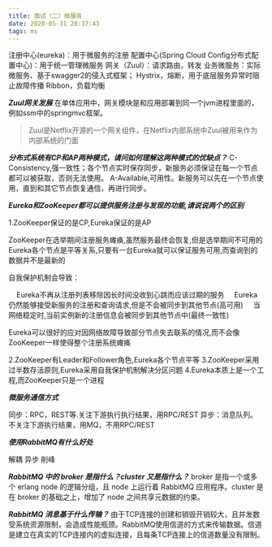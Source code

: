 ```yaml
---
title: 面试（二）微服务
date: 2020-05-31 20:37:43
tags: ms
---
```



注册中心(eureka)：用于微服务的注册
配置中心(Spring Cloud Config分布式配置中心)：用于统一管理微服务
网关（Zuul）：请求路由，转发
业务微服务：实际微服务、基于swagger2的侵入式框架；
Hystrix，熔断，用于底层服务异常时阻止故障传播
Ribbon，负载均衡



***Zuul网关发展***
在单体应用中，网关模块是和应用部署到同一个jvm进程里面的，例如ssm中的springmvc框架。

> Zuul是Netflix开源的一个网关组件，在Netflix内部系统中Zuul被用来作为内部系统的门面

***分布式系统有CP和AP两种模式，请问如何理解这两种模式的优缺点？***
C-Consistency,强一致性；各个节点实时保存同步，新服务必须保证在每一个节点都可以被获取，否则无法使用。
A-Available,可用性。新服务可以先在一个节点使用，直到和其它节点恢复通信，再进行同步。

***Eureka和ZooKeeper都可以提供服务注册与发现的功能,请说说两个的区别***

1.ZooKeeper保证的是CP,Eureka保证的是AP

ZooKeeper在选举期间注册服务瘫痪,虽然服务最终会恢复,但是选举期间不可用的
Eureka各个节点是平等关系,只要有一台Eureka就可以保证服务可用,而查询到的数据并不是最新的

自我保护机制会导致：

    Eureka不再从注册列表移除因长时间没收到心跳而应该过期的服务
    Eureka仍然能够接受新服务的注册和查询请求,但是不会被同步到其他节点(高可用)
    当网络稳定时,当前实例新的注册信息会被同步到其他节点中(最终一致性)

Eureka可以很好的应对因网络故障导致部分节点失去联系的情况,而不会像ZooKeeper一样使得整个注册系统瘫痪

2.ZooKeeper有Leader和Follower角色,Eureka各个节点平等
3.ZooKeeper采用过半数存活原则,Eureka采用自我保护机制解决分区问题
4.Eureka本质上是一个工程,而ZooKeeper只是一个进程

***微服务通信方式***

同步：RPC，REST等.关注下游执行执行结果，用RPC/REST
异步：消息队列。不关注下游执行结果，用MQ，不用RPC/REST


***使用RabbitMQ有什么好处***

解耦 
异步 
削峰

***RabbitMQ 中的 broker 是指什么？cluster 又是指什么？***
broker 是指一个或多个 erlang node 的逻辑分组，且 node 上运行着 RabbitMQ 应用程序。cluster 是在 broker 的基础之上，增加了 node 之间共享元数据的约束。

***RabbitMQ 消息基于什么传输？***
由于TCP连接的创建和销毁开销较大，且并发数受系统资源限制，会造成性能瓶颈。RabbitMQ使用信道的方式来传输数据。信道是建立在真实的TCP连接内的虚拟连接，且每条TCP连接上的信道数量没有限制。

